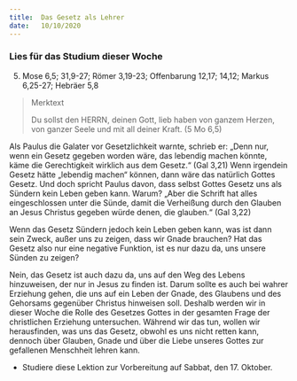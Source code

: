 ```yaml
---
title:  Das Gesetz als Lehrer
date:   10/10/2020
---
```


### Lies für das Studium dieser Woche
5. Mose 6,5; 31,9-27; Römer 3,19-23; Offenbarung 12,17; 14,12; Markus 6,25-27; Hebräer 5,8

> <p>Merktext</p>
> Du sollst den HERRN, deinen Gott, lieb haben von ganzem Herzen, von ganzer Seele und mit all deiner Kraft. (5 Mo 6,5)

Als Paulus die Galater vor Gesetzlichkeit warnte, schrieb er: „Denn nur, wenn ein Gesetz gegeben worden wäre, das lebendig machen könnte, käme die Gerechtigkeit wirklich aus dem Gesetz.“ (Gal 3,21) Wenn irgendein Gesetz hätte „lebendig machen“ können, dann wäre das natürlich Gottes Gesetz. Und doch spricht Paulus davon, dass selbst Gottes Gesetz uns als Sündern kein Leben geben kann. Warum? „Aber die Schrift hat alles eingeschlossen unter die Sünde, damit die Verheißung durch den Glauben an Jesus Christus gegeben würde denen, die glauben.“ (Gal 3,22)

Wenn das Gesetz Sündern jedoch kein Leben geben kann, was ist dann sein Zweck, außer uns zu zeigen, dass wir Gnade brauchen? Hat das Gesetz also nur eine negative Funktion, ist es nur dazu da, uns unsere Sünden zu zeigen?

Nein, das Gesetz ist auch dazu da, uns auf den Weg des Lebens hinzuweisen, der nur in Jesus zu finden ist. Darum sollte es auch bei wahrer Erziehung gehen, die uns auf ein Leben der Gnade, des Glaubens und des Gehorsams gegenüber Christus hinweisen soll. Deshalb werden wir in dieser Woche die Rolle des Gesetzes Gottes in der gesamten Frage der christlichen Erziehung untersuchen. Während wir das tun, wollen wir herausfinden, was uns das Gesetz, obwohl es uns nicht retten kann, dennoch über Glauben, Gnade und über die Liebe unseres Gottes zur gefallenen Menschheit lehren kann.

* Studiere diese Lektion zur Vorbereitung auf Sabbat, den 17. Oktober.